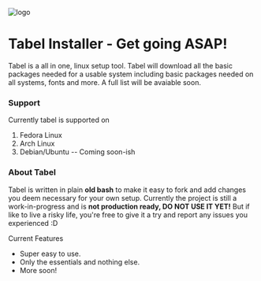 ![logo](https://i.imgur.com/nQiZJNQ.png)

# Tabel Installer - Get going ASAP!
Tabel is a all in one, linux setup tool. Tabel will download all the basic packages needed for a usable system including basic packages needed on all systems, fonts and more. A full list will be avaiable soon. 

### Support
Currently tabel is supported on

<ol>
  <li>Fedora Linux</li>
  <li>Arch Linux</li>
  <li>Debian/Ubuntu -- Coming soon-ish</li>
</ol> 

### About Tabel
Tabel is written in plain **old bash** to make it easy to fork and add changes you deem necessary for your own setup. Currently the project is still a work-in-progress and is **not production ready, DO NOT USE IT YET!** But if like to live a risky life, you're free to give it a try and report any issues you experienced :D

Current Features
- Super easy to use.
- Only the essentials and nothing else.
- More soon!
